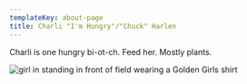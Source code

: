 ```yaml
---
templateKey: about-page
title: Charli "I'm Hungry"/"Chuck" Harlen
---
```

Charli is one hungry bi-ot-ch. Feed her. Mostly plants.

![girl in standing in front of field wearing a Golden Girls shirt](/img/charli.png)
